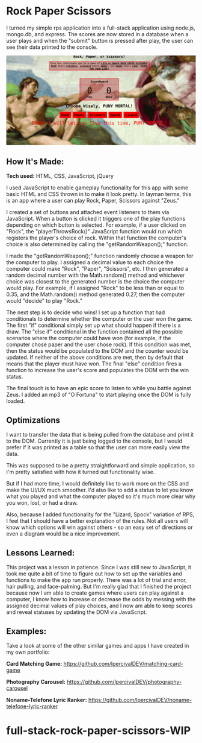 # Rock Paper Scissors
I turned my simple rps application into a full-stack application using node.js, mongo.db, and express. The scores are now stored in a database when a user plays and when the "submit" button is pressed after play, the user can see their data printed to the console.

![alt tag](https://github.com/lpercivalDEV/rock-paper-scissors/blob/master/rpsPreview.png)

## How It's Made:

**Tech used:** HTML, CSS, JavaScript, jQuery

I used JavaScript to enable gameplay functionality for this app with some basic HTML and CSS thrown in to make it look pretty. In layman terms, this is an app where a user can play Rock, Paper, Scissors against "Zeus."

I created a set of buttons and attached event listeners to them via JavaScript. When a button is clicked it triggers one of the play functions depending on which button is selected. For example, if a user clicked on "Rock", the "playerThrowsRock()" JavaScript function would run which registers the player's choice of rock. Within that function the computer's choice is also determined by calling the "getRandomWeapon();" function.

I made the "getRandomWeapon();" function randomly choose a weapon for the computer to play. I assigned a decimal value to each choice the computer could make "Rock", "Paper", "Scissors", etc.  I then generated a random decimal number with the Math.random() method and whichever choice was closest to the generated number is the choice the computer would play. For example, if I assigned "Rock" to be less than or equal to 0.35, and the Math.random() method generated 0.27, then the computer would "decide" to play "Rock."

The next step is to decide who wins!
I set up a function that had conditionals to determine whether the computer or the user won the game. The first "if" conditional simply set up what should happen if there is a draw. The "else if" conditional in the function contained all the possible scenarios where the computer could have won (for example, if the computer chose paper and the user chose rock). If this condition was met, then the status would be populated to the DOM and the counter would be updated. If neither of the above conditions are met, then by default that means that the player must have won. The final "else" condition fires a function to increase the user's score and populates the DOM with the win status.

The final touch is to have an epic score to listen to while you battle against Zeus. I added an mp3 of "O Fortuna" to start playing once the DOM is fully loaded.


## Optimizations
I want to transfer the data that is being pulled from the database and print it to the DOM. Currently it is just being logged to the console, but I would prefer if it was printed as a table so that the user can more easily view the data.

This was supposed to be a pretty straightforward and simple application, so I'm pretty satisfied with how it turned out functionality wise.

But if I had more time, I would definitely like to work more on the CSS and make the UI/UX much smoother. I'd also like to add a status to let you know what you played and what the computer played so it's much more clear why you won, lost, or had a draw.

Also, because I added functionality for the "Lizard, Spock" variation of RPS, I feel that I should have a better explanation of the rules. Not all users will know which options will win against others - so an easy set of directions or even a diagram would be a nice improvement.


## Lessons Learned:

This project was a lesson in patience. Since I was still new to JavaScript, it took me quite a bit of time to figure out how to set up the variables and functions to make the app run properly. There was a lot of trial and error, hair pulling, and face-palming. But I'm really glad that I finished the project because now I am able to create games where users can play against a computer, I know how to increase or decrease the odds by messing with the assigned decimal values of play choices, and I now am able to keep scores and reveal statuses by updating the DOM via JavaScript.


## Examples:
Take a look at some of the other similar games and apps I have created in my own portfolio:

**Card Matching Game:** https://github.com/lpercivalDEV/matching-card-game

**Photography Carousel:** https://github.com/lpercivalDEV/photography-carousel

**Noname-Telefone Lyric Ranker:** https://github.com/lpercivalDEV/noname-telefone-lyric-ranker
# full-stack-rock-paper-scissors-WIP
